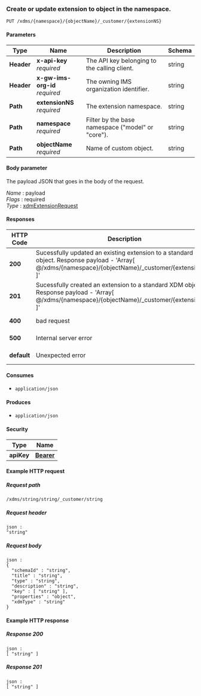 
<a name="create_or_update_extension_to_object"></a>
### Create or update extension to object in the namespace.
```
PUT /xdms/{namespace}/{objectName}/_customer/{extensionNS}
```


#### Parameters

|Type|Name|Description|Schema|
|---|---|---|---|
|**Header**|**x-api-key**  <br>*required*|The API key belonging to the calling client.|string|
|**Header**|**x-gw-ims-org-id**  <br>*required*|The owning IMS organization identifier.|string|
|**Path**|**extensionNS**  <br>*required*|The extension namespace.|string|
|**Path**|**namespace**  <br>*required*|Filter by the base namespace ("model" or "core").|string|
|**Path**|**objectName**  <br>*required*|Name of custom object.|string|


#### Body parameter
The payload JSON that goes in the body of the request.

*Name* : payload  
*Flags* : required  
*Type* : [xdmExtensionRequest](../definitions/xdmExtensionRequest.md#xdmextensionrequest)


#### Responses

|HTTP Code|Description|Schema|
|---|---|---|
|**200**|Sucessfully updated an existing extension to a standard XDM object. Response payload - 'Array[ @/xdms/{namespace}/{objectName}/_customer/{extensionNS} ]'|< string > array|
|**201**|Sucessfully created an extension to a standard XDM object. Response payload - 'Array[ @/xdms/{namespace}/{objectName}/_customer/{extensionNS} ]'|< string > array|
|**400**|bad request|No Content|
|**500**|Internal server error|No Content|
|**default**|Unexpected error|No Content|


#### Consumes

* `application/json`


#### Produces

* `application/json`


#### Security

|Type|Name|
|---|---|
|**apiKey**|**[Bearer](security.md#bearer)**|


#### Example HTTP request

##### Request path
```
/xdms/string/string/_customer/string
```


##### Request header
```
json :
"string"
```


##### Request body
```
json :
{
  "schemaId" : "string",
  "title" : "string",
  "type" : "string",
  "description" : "string",
  "key" : [ "string" ],
  "properties" : "object",
  "xdmType" : "string"
}
```


#### Example HTTP response

##### Response 200
```
json :
[ "string" ]
```


##### Response 201
```
json :
[ "string" ]
```



